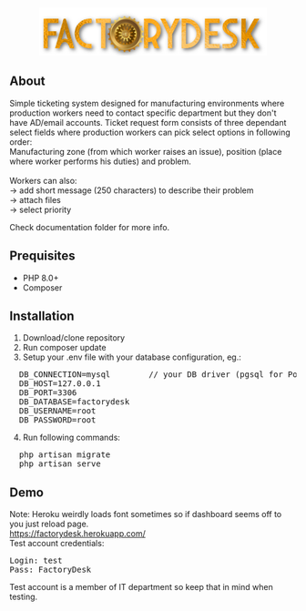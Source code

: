 <p align="center"><img src="public/img/factorydesk-logo.png" width="400"></p>


## About
Simple ticketing system designed for manufacturing environments where production workers need to contact specific department but they don't have AD/email accounts.
Ticket request form consists of three dependant select fields where production workers can pick select options in following order: <br/>
Manufacturing zone (from which worker raises an issue), position (place where worker performs his duties) and problem.
<br/><br/>
Workers can also: <br/>
-> add short message (250 characters) to describe their problem <br/>
-> attach files <br/>
-> select priority <br/>

Check documentation folder for more info.

## Prequisites
- PHP 8.0+
- Composer

## Installation
1. Download/clone repository
2. Run composer update
3. Setup your .env file with your database configuration, eg.:
<pre>
  DB_CONNECTION=mysql        // your DB driver (pgsql for Postgres, sqlsrv for SQL Server)
  DB_HOST=127.0.0.1
  DB_PORT=3306
  DB_DATABASE=factorydesk
  DB_USERNAME=root
  DB_PASSWORD=root
</pre>
4. Run following commands:
<pre>
  php artisan migrate
  php artisan serve
</pre>

## Demo
Note: Heroku weirdly loads font sometimes so if dashboard seems off to you just reload page. <br/>
https://factorydesk.herokuapp.com/ <br/>
Test account credentials:
<pre>
Login: test
Pass: FactoryDesk
</pre>
Test account is a member of IT department so keep that in mind when testing.
